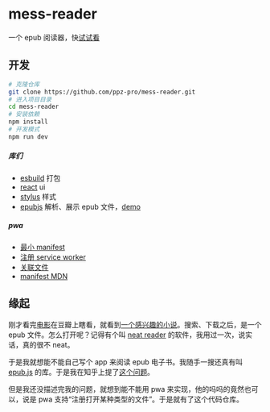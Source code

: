 # mess-reader
一个 epub 阅读器，快[试试看](https://ppz-pro.github.io/mess-reader/)

## 开发
``` bash
# 克隆仓库
git clone https://github.com/ppz-pro/mess-reader.git
# 进入项目目录
cd mess-reader
# 安装依赖
npm install
# 开发模式
npm run dev
```

##### 库们
+ [esbuild](https://esbuild.github.io/) 打包
+ [react](https://react.dev/) ui
+ [stylus](https://stylus-lang.com/) 样式
+ [epubjs](https://github.com/futurepress/epub.js/) 解析、展示 epub 文件，[demo](http://futurepress.github.io/epub.js/examples/spreads.html)

##### pwa
+ [最小 manifest](https://learn.microsoft.com/en-us/microsoft-edge/progressive-web-apps-chromium/how-to/web-app-manifests#manifest-members)
+ [注册 service worker](https://learn.microsoft.com/en-us/microsoft-edge/progressive-web-apps-chromium/how-to/#step-5---add-a-service-worker)
+ [关联文件](https://learn.microsoft.com/en-us/microsoft-edge/progressive-web-apps-chromium/how-to/handle-files)
+ [manifest MDN](https://developer.mozilla.org/en-US/docs/Web/Manifest)

## 缘起
刚才看完[电影](https://movie.douban.com/subject/1292450/)在豆瓣上瞎看，就看到[一个感兴趣的小说](https://book.douban.com/subject/35556905/)。搜索、下载之后，是一个 epub 文件。怎么打开呢？记得有个叫 [neat reader](https://www.neat-reader.cn/) 的软件，我用过一次，说实话，真的很不 neat。

于是我就想能不能自己写个 app 来阅读 epub 电子书。我随手一搜还真有叫 [epub.js](https://github.com/futurepress/epub.js/) 的库。于是我在知乎上提了[这个问题](https://www.zhihu.com/question/586397967)。

但是我还没描述完我的问题，就想到能不能用 pwa 来实现，他的吗吗的竟然也可以，说是 pwa 支持“注册打开某种类型的文件”。于是就有了这个代码仓库。
